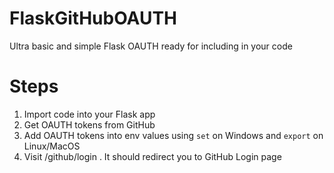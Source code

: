 # FlaskGitHubOAUTH
Ultra basic and simple Flask OAUTH ready for including in your code

# Steps
1. Import code into your Flask app
2. Get OAUTH tokens from GitHub
3. Add OAUTH tokens into env values using ```set``` on Windows and ```export``` on Linux/MacOS
4. Visit /github/login . It should redirect you to GitHub Login page
